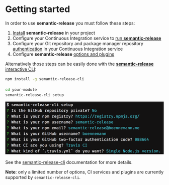 # Getting started

In order to use **semantic-release** you must follow these steps:
1. [Install](./installation.md#installation) **semantic-release** in your project
2. Configure your Continuous Integration service to [run **semantic-release**](./ci-configuration.md#run-semantic-release-only-after-all-tests-succeeded)
3. Configure your Git repository and package manager repository [authentication](ci-configuration.md#authentication) in your Continuous Integration service
4. Configure **semantic-release** [options and plugins](./configuration.md#configuration)

Alternatively those steps can be easily done with the [**semantic-release** interactive CLI](https://github.com/semantic-release/cli):

```bash
npm install -g semantic-release-cli

cd your-module
semantic-release-cli setup
```

![dialogue](../../media/semantic-release-cli.png)

See the [semantic-release-cli](https://github.com/semantic-release/cli#what-it-does) documentation for more details.

**Note**: only a limited number of options, CI services and plugins are currently supported by `semantic-release-cli`.
